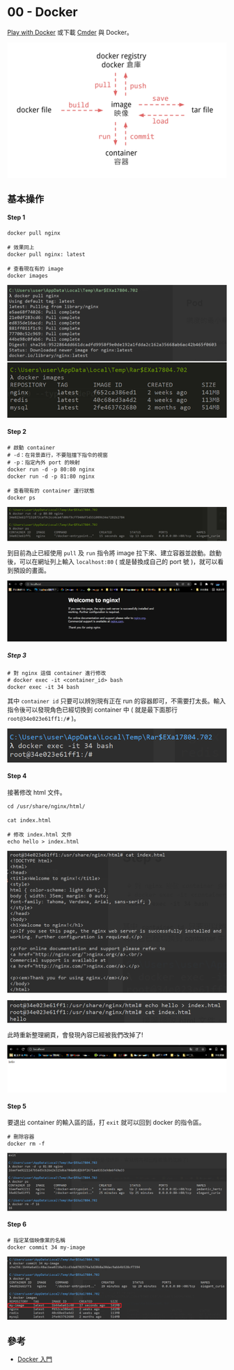 # 00 - Docker

[Play with Docker](https://www.docker.com/play-with-docker) 或下載 [Cmder](https://cmder.net/) 與 Docker。<br/>

![](/images/0-1.png)

## 基本操作
#### Step 1
```docker
docker pull nginx

# 效果同上
docker pull nginx: latest

# 查看現在有的 image
docker images
```
![](/images/0-2.png)<br/>
![](/images/0-3.png)

#### Step 2
```docker
# 啟動 container
# -d：在背景直行，不要阻擋下指令的視窗
# -p：指定內外 port 的映射
docker run -d -p 80:80 nginx
docker run -d -p 81:80 nginx

# 查看現有的 container 運行狀態
docker ps
```
![](/images/0-4.png)

到目前為止已經使用 `pull` 及 `run` 指令將 image 拉下來、建立容器並啟動。啟動後，可以在網址列上輸入 `localhost:80` ( 或是替換成自己的 port 號 )，就可以看到預設的畫面。<br/>

![](/images/0-6.png)

##### Step 3
```docker
# 對 nginx 這個 container 進行修改
# docker exec -it <container_id> bash
docker exec -it 34 bash
```

其中 `container id` 只要可以辨別現有正在 run 的容器即可，不需要打太長。輸入指令後可以發現角色已經切換到 container 中 ( 就是最下面那行 `root@34e023e61ff1:/#` )。<br/>

![](/images/0-5.png)

#### Step 4
接著修改 html 文件。

```docker
cd /usr/share/nginx/html/

cat index.html

# 修改 index.html 文件
echo hello > index.html
```

![](/images/0-7.png)<br/>

![](/images/0-8.png)

此時重新整理網頁，會發現內容已經被我們改掉了!<br/>

![](/images/0-9.png)

#### Step 5
要退出 container 的輸入區的話，打 `exit` 就可以回到 docker 的指令區。

```docker
# 刪除容器
docker rm -f
```

![](/images/0-10.png)

#### Step 6
```docker
# 指定某個映像黨的名稱
docker commit 34 my-image
```

![](/images/0-11.png)


## 參考
* [Docker 入門](https://www.youtube.com/watch?v=AASsRoUfisk)
